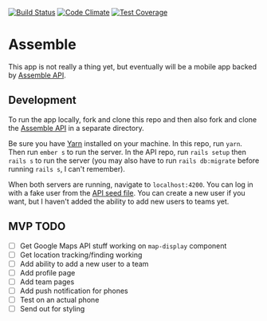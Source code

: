 [![Build Status](https://travis-ci.org/lbaillie/assemble.svg?branch=master)](https://travis-ci.org/lbaillie/assemble) [![Code Climate](https://codeclimate.com/github/lbaillie/assemble/badges/gpa.svg)](https://codeclimate.com/github/lbaillie/assemble) [![Test Coverage](https://codeclimate.com/github/lbaillie/assemble/badges/coverage.svg)](https://codeclimate.com/github/lbaillie/assemble/coverage)

# Assemble

This app is not really a thing yet, but eventually will be a mobile app backed by [Assemble API](https://github.com/lizbaillie/assemble-api).

## Development

To run the app locally, fork and clone this repo and then also fork and clone the [Assemble API](https://github.com/lbaillie/assemble-api) in a separate directory.

Be sure you have [Yarn](https://yarnpkg.com/en/) installed on your machine. In this repo, run `yarn`. Then run `ember s` to run the server. In the API repo, run `rails setup` then `rails s` to run the server (you may also have to run `rails db:migrate` before running `rails s`, I can't remember).

When both servers are running, navigate to `localhost:4200`. You can log in with a fake user from the [API seed file](https://github.com/lbaillie/assemble-api/blob/master/db/seeds.rb). You can create a new user if you want, but I haven't added the ability to add new users to teams yet.

## MVP TODO

- [ ] Get Google Maps API stuff working on `map-display` component
- [ ] Get location tracking/finding working
- [ ] Add ability to add a new user to a team
- [ ] Add profile page
- [ ] Add team pages
- [ ] Add push notification for phones
- [ ] Test on an actual phone
- [ ] Send out for styling
